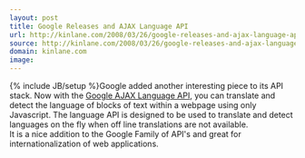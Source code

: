 ```yaml
---
layout: post
title: Google Releases and AJAX Language API
url: http://kinlane.com/2008/03/26/google-releases-and-ajax-language-api/
source: http://kinlane.com/2008/03/26/google-releases-and-ajax-language-api/
domain: kinlane.com
image: 
---
```

{% include JB/setup %}Google added another interesting piece to its API stack.  Now with the <a href="http://code.google.com/apis/ajaxlanguage/">Google AJAX Language API</a>, you can translate and detect the language of blocks of text within a webpage using only Javascript.       The language API is designed to be used to translate and detect languages on the fly when off line translations are not available.<br />It is a nice addition to the Google Family of API's and great for internationalization of web applications.<br /><br /><br />